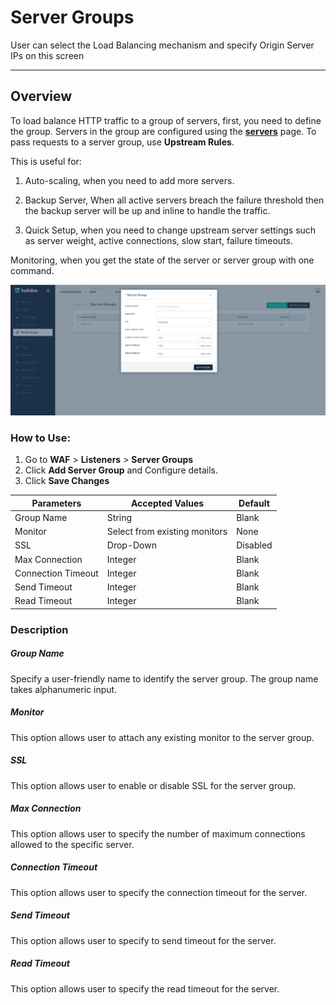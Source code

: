 # Server Groups

User can select the Load Balancing mechanism and specify Origin Server IPs on this screen

---

## Overview 

To load balance HTTP traffic to a group of servers, first, you need to define the group. Servers in the group are configured using the [**servers**](servers.md) page. To pass requests to a server group, use **Upstream Rules**.

This is useful for:

1. Auto-scaling, when you need to add more servers.

2. Backup Server, When all active servers breach the failure threshold then the backup server will be up and inline to handle the traffic.

3. Quick Setup, when you need to change upstream server settings such as server weight, active connections, slow start, failure timeouts.

Monitoring, when you get the state of the server or server group with one command.

![Server Group](/img/waf/v7/docs/servergroup.png)

### How to Use:

1. Go to **WAF** > **Listeners** > **Server Groups**
2. Click **Add Server Group** and Configure details.
3. Click **Save Changes**

| Parameters | Accepted Values | Default |
| ----------- | ----------- | --------- |
| Group Name| String | Blank
| Monitor | Select from existing monitors | None
| SSL | Drop-Down | Disabled
| Max Connection | Integer| Blank
| Connection Timeout|Integer| Blank
| Send Timeout| Integer| Blank
|Read Timeout |Integer| Blank

### Description

##### **Group Name** 
Specify a user-friendly name to identify the server group. The group name takes alphanumeric input.  

##### **Monitor**
This option allows user to attach any existing monitor to the server group.

##### **SSL**
This option allows user to enable or disable SSL for the server group.

##### **Max Connection**
This option allows user to specify the number of maximum connections allowed to the specific server.

##### **Connection Timeout**
This option allows user to specify the connection timeout for the server.

##### **Send Timeout**
This option allows user to specify to send timeout for the server. 
 
##### **Read Timeout**
This option allows user to specify the read timeout for the server.